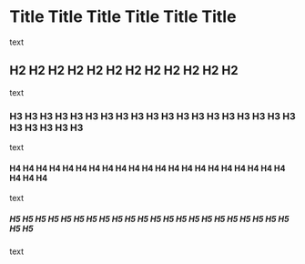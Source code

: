 # Title Title Title Title Title Title 

text

## H2 H2 H2 H2 H2 H2 H2 H2 H2 H2 H2 H2 

text

### H3 H3 H3 H3 H3 H3 H3 H3 H3 H3 H3 H3 H3 H3 H3 H3 H3 H3 H3 H3 H3 H3 H3 H3 

text

#### H4 H4 H4 H4 H4 H4 H4 H4 H4 H4 H4 H4 H4 H4 H4 H4 H4 H4 H4 H4 H4 H4 H4 H4 

text

##### H5 H5 H5 H5 H5 H5 H5 H5 H5 H5 H5 H5 H5 H5 H5 H5 H5 H5 H5 H5 H5 H5 H5 H5 

text
